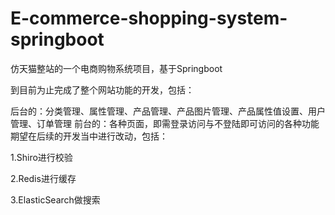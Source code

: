 # E-commerce-shopping-system-springboot
仿天猫整站的一个电商购物系统项目，基于Springboot

到目前为止完成了整个网站功能的开发，包括：

后台的：分类管理、属性管理、产品管理、产品图片管理、产品属性值设置、用户管理、订单管理
前台的：各种页面，即需登录访问与不登陆即可访问的各种功能
期望在后续的开发当中进行改动，包括：

1.Shiro进行校验

2.Redis进行缓存

3.ElasticSearch做搜索
